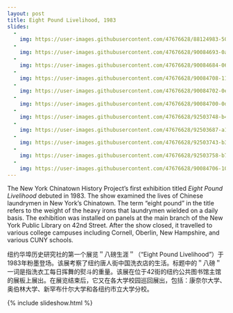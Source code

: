 ```yaml
---
layout: post
title: Eight Pound Livelihood, 1983
slides:
  -
    img: https://user-images.githubusercontent.com/47676628/88124983-50d9a900-cb9c-11ea-96b1-3dc536eed4e1.jpg
  -
    img: https://user-images.githubusercontent.com/47676628/90084693-0a332680-dce4-11ea-83fe-5c8ef2af8cd4.jpg
  -
    img: https://user-images.githubusercontent.com/47676628/90084684-06070900-dce4-11ea-9be5-5b5ecfbaac19.jpg
  -
    img: https://user-images.githubusercontent.com/47676628/90084708-11f2cb00-dce4-11ea-88c9-b767153081de.jpg
  -
    img: https://user-images.githubusercontent.com/47676628/90084702-0ef7da80-dce4-11ea-8c24-28050c733374.jpg
  -
    img: https://user-images.githubusercontent.com/47676628/90084700-0dc6ad80-dce4-11ea-86ed-b411ccbd1019.jpg
  -
    img: https://user-images.githubusercontent.com/47676628/92503748-b4ad4500-f1cf-11ea-9bef-03f5535869d4.jpg
  -
    img: https://user-images.githubusercontent.com/47676628/92503687-a101de80-f1cf-11ea-96c5-a25534047ae8.jpg
  -
    img: https://user-images.githubusercontent.com/47676628/92503743-b37c1800-f1cf-11ea-9def-fcb2bc87c174.jpg
  -
    img: https://user-images.githubusercontent.com/47676628/92503758-b7a83580-f1cf-11ea-891d-35d8deeb6994.jpg
  -
    img: https://user-images.githubusercontent.com/47676628/90084706-10290780-dce4-11ea-86a8-6e71d5ddf5b1.jpg
---
```


The New York Chinatown History Project’s first exhibition titled *Eight Pound Livelihood* debuted in 1983. The show examined the lives of Chinese laundrymen in New York’s Chinatown. The term “eight pound” in the title refers to the weight of the heavy irons that laundrymen wielded on a daily basis. The exhibition was installed on panels at the main branch of the New York Public Library on 42nd Street. After the show closed, it travelled to various college campuses including Cornell, Oberlin, New Hampshire, and various CUNY schools.  

纽约华埠历史研究社的第一个展览＂八磅生涯＂（“Eight Pound Livelihood”）于1983年粉墨登场。该展考察了纽约唐人街中国洗衣店的生活。标题中的＂八磅＂一词是指洗衣工每日挥舞的熨斗的重量。该展在位于42街的纽约公共图书馆主馆的展板上展出。在展览结束后，它又在各大学校园巡回展出，包括：康奈尔大学、奥伯林大学、新罕布什尔大学和各纽约市立大学分校。

{% include slideshow.html %}
